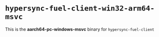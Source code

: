 # `hypersync-fuel-client-win32-arm64-msvc`

This is the **aarch64-pc-windows-msvc** binary for `hypersync-fuel-client`
